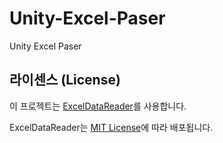 # Unity-Excel-Paser
Unity Excel Paser

## 라이센스 (License)

이 프로젝트는 [ExcelDataReader](https://github.com/ExcelDataReader/ExcelDataReader)를 사용합니다.

ExcelDataReader는 [MIT License](https://github.com/ExcelDataReader/ExcelDataReader/blob/develop/LICENSE)에 따라 배포됩니다.
